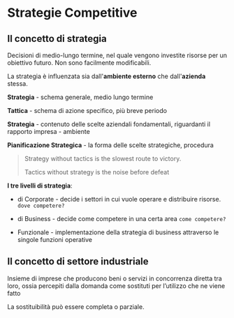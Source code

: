 # Strategie Competitive

## Il concetto di strategia

Decisioni di medio-lungo termine, nel quale vengono investite risorse per un obiettivo futuro. Non sono facilmente modificabili.

La strategia è influenzata sia dall'**ambiente esterno** che dall'**azienda** stessa.

**Strategia** - schema generale, medio lungo termine

**Tattica** - schema di azione specifico, più breve periodo

**Strategia** - contenuto delle scelte aziendali fondamentali, riguardanti il rapporto impresa -  ambiente

**Pianificazione Strategica** - la forma delle scelte strategiche, procedura 

> Strategy without tactics is the slowest route to victory.
> 
> Tactics without strategy is the noise before defeat

**I tre livelli di strategia**:

- di Corporate - decide i settori in cui vuole operare e distribuire risorse. `dove competere?`

- di Business - decide come competere in una certa area `come competere?`

- Funzionale - implementazione della strategia di business attraverso le singole funzioni operative

## Il concetto di settore industriale

Insieme di imprese che producono beni o servizi in concorrenza diretta tra loro, ossia percepiti dalla domanda come sostituti per l’utilizzo che ne viene fatto

La sostituibilità può essere completa o parziale. 
